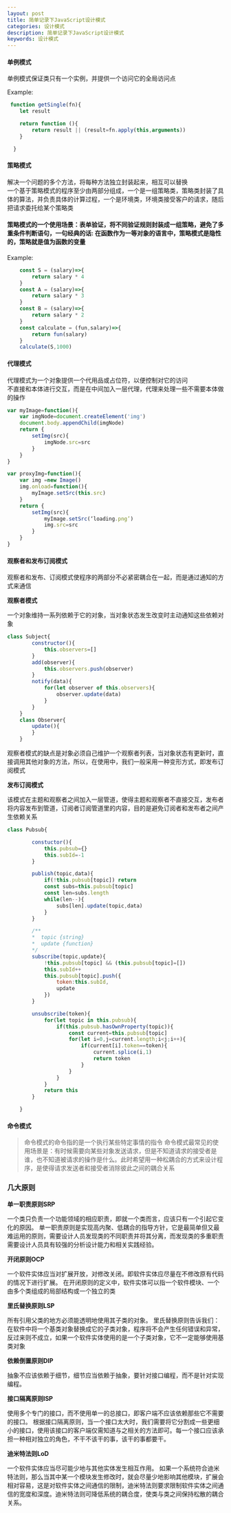 ```yaml
---
layout: post
title: 简单记录下JavaScript设计模式
categories: 设计模式
description: 简单记录下JavaScript设计模式
keywords: 设计模式
---
```


#### 单例模式 

单例模式保证类只有一个实例，并提供一个访问它的全局访问点


Example:

```js
 function getSingle(fn){
    let result

    return function (){
        return result || (result=fn.apply(this,arguments))
    }

  }
```

#### 策略模式

 解决一个问题的多个方法，将每种方法独立封装起来，相互可以替换 <br/>
  一个基于策略模式的程序至少由两部分组成，一个是一组策略类，策略类封装了具体的算法，并负责具体的计算过程，一个是环境类，环境类接受客户的请求，随后把请求委托给某个策略类

  <h4>策略模式的一个使用场景：表单验证，将不同验证规则封装成一组策略，避免了多重条件判断语句，一句经典的话: 在函数作为一等对象的语言中，策略模式是隐性的，策略就是值为函数的变量</h4>

Example:

```js
    const S = (salary)=>{
        return salary * 4
    }
    const A = (salary)=>{
        return salary * 3
    }
    const B = (salary)=>{
        return salary * 2
    }
    const calculate = (fun,salary)=>{
        return fun(salary)
    }
    calculate(S,1000)
```

#### 代理模式

 代理模式为一个对象提供一个代用品或占位符，以便控制对它的访问<br/>
  不直接和本体进行交互，而是在中间加入一层代理，代理来处理一些不需要本体做的操作

```js
var myImage=function(){
    var imgNode=document.createElement('img')
    document.body.appendChild(imgNode)
    return {
        setImg(src){
            imgNode.src=src
        }
    }
}

var proxyImg=function(){
    var img =new Image()
    img.onload=function(){
        myImage.setSrc(this.src)
    }
    return {
        setImg(src){
            myImage.setSrc(‘loading.png’)
            img.src=src      
        }
    }
}
```

#### 观察者和发布订阅模式

观察者和发布、订阅模式使程序的两部分不必紧密耦合在一起，而是通过通知的方式来通信

**观察者模式**

 一个对象维持一系列依赖于它的对象，当对象状态发生改变时主动通知这些依赖对象

```js
class Subject{
        constructor(){
            this.observers=[]
        }
        add(observer){
            this.observers.push(observer)
        }
        notify(data){
            for(let observer of this.observers){
                observer.update(data)
            }
        }
    }
    class Observer{
        update(){
        }
    }
```

观察者模式的缺点是对象必须自己维护一个观察者列表，当对象状态有更新时，直接调用其他对象的方法，所以，在使用中，我们一般采用一种变形方式，即发布订阅模式

**发布订阅模式**

 该模式在主题和观察者之间加入一层管道，使得主题和观察者不直接交互，发布者将内容发布到管道，订阅者订阅管道里的内容，目的是避免订阅者和发布者之间产生依赖关系

```js
class Pubsub{

        constuctor(){
            this.pubsub={}
            this.subId=-1
        }

        publish(topic,data){
            if(!this.pubsub[topic]) return
            const subs=this.pubsub[topic]
            const len=subs.length
            while(len--){
                subs[len].update(topic,data)
            }
        }

        /**
        *  topic {string}
        *  update {function}
        */
        subscribe(topic,update){
            !this.pubsub[topic] && (this.pubsub[topic]=[])
            this.subId++
            this.pubsub[topic].push({
                token:this.subId,
                update
            })
        }

        unsubscribe(token){
            for(let topic in this.pubsub){
                if(this.pubsub.hasOwnProperty(topic)){
                    const current=this.pubsub[topic]
                    for(let i=0,j=current.length;i<j;i++){
                        if(current[i].token==token){
                            current.splice(i,1)
                            return token
                        }
                    }
                }
            }
            return this
        }

    }
```

#### 命令模式
> 命令模式的命令指的是一个执行某些特定事情的指令
命令模式最常见的使用场景是：有时候需要向某些对象发送请求，但是不知道请求的接受者是谁，也不知道被请求的操作是什么。此时希望用一种松耦合的方式来设计程序，是使得请求发送者和接受者消除彼此之间的耦合关系


### 几大原则

**单一职责原则SRP**   

  一个类只负责一个功能领域的相应职责，即就一个类而言，应该只有一个引起它变化的原因。
单一职责原则是实现高内聚、低耦合的指导方针，它是最简单但又最难运用的原则，需要设计人员发现类的不同职责并将其分离，而发现类的多重职责需要设计人员具有较强的分析设计能力和相关实践经验。

**开闭原则OCP**

一个软件实体应当对扩展开放，对修改关闭。即软件实体应尽量在不修改原有代码的情况下进行扩展。
在开闭原则的定义中，软件实体可以指一个软件模块、一个由多个类组成的局部结构或一个独立的类

**里氏替换原则LSP**

所有引用父类的地方必须能透明地使用其子类的对象。
里氏替换原则告诉我们：在软件中将一个基类对象替换成它的子类对象，程序将不会产生任何错误和异常，反过来则不成立，如果一个软件实体使用的是一个子类对象，它不一定能够使用基类对象

**依赖倒置原则DIP**

抽象不应该依赖于细节，细节应当依赖于抽象，要针对接口编程，而不是针对实现编程。

**接口隔离原则ISP**

使用多个专门的接口，而不使用单一的总接口，即客户端不应该依赖那些它不需要的接口。
根据接口隔离原则，当一个接口太大时，我们需要将它分割成一些更细小的接口，使用该接口的客户端仅需知道与之相关的方法即可。每一个接口应该承担一种相对独立的角色，不干不该干的事，该干的事都要干。

**迪米特法则LoD**

一个软件实体应当尽可能少地与其他实体发生相互作用。
如果一个系统符合迪米特法则，那么当其中某一个模块发生修改时，就会尽量少地影响其他模块，扩展会相对容易，这是对软件实体之间通信的限制，迪米特法则要求限制软件实体之间通信的宽度和深度。迪米特法则可降低系统的耦合度，使类与类之间保持松散的耦合关系。